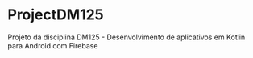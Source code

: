 # ProjectDM125
Projeto da disciplina DM125 - Desenvolvimento de aplicativos em Kotlin para Android com Firebase
